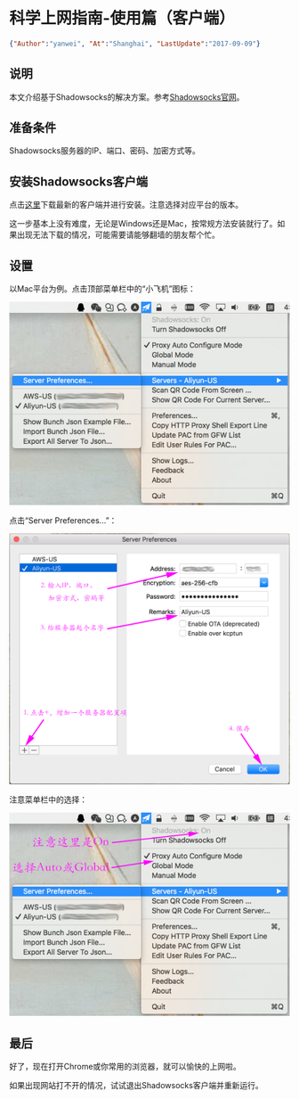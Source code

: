 # 科学上网指南-使用篇（客户端）
```JSON
{"Author":"yanwei", "At":"Shanghai", "LastUpdate":"2017-09-09"}
```

## 说明
本文介绍基于Shadowsocks的解决方案。参考[Shadowsocks官网](https://shadowsocks.org/en/download/clients.html)。

## 准备条件
Shadowsocks服务器的IP、端口、密码、加密方式等。

## 安装Shadowsocks客户端
点击[这里](https://shadowsocks.org/en/download/clients.html)下载最新的客户端并进行安装。注意选择对应平台的版本。

这一步基本上没有难度，无论是Windows还是Mac，按常规方法安装就行了。如果出现无法下载的情况，可能需要请能够翻墙的朋友帮个忙。

## 设置
以Mac平台为例。点击顶部菜单栏中的“小飞机”图标：

![menu-1](Shadowsocks-NG-Menu-1.png)

点击“Server Preferences...”：

![server](Shadowsocks-NG-Server.png)

注意菜单栏中的选择：

![menu-2](Shadowsocks-NG-Menu-2.png)

## 最后
好了，现在打开Chrome或你常用的浏览器，就可以愉快的上网啦。

如果出现网站打不开的情况，试试退出Shadowsocks客户端并重新运行。